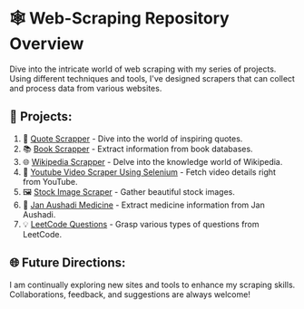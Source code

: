 # 🕸️ Web-Scraping Repository Overview

Dive into the intricate world of web scraping with my series of projects. Using different techniques and tools, I've designed scrapers that can collect and process data from various websites.

## 🚀 Projects:
1. 📜 [Quote Scrapper](https://github.com/ChandrashekharRobbi/Web-Scraping/tree/main/Quote%20Scrapper) - Dive into the world of inspiring quotes.
2. 📚 [Book Scrapper](https://github.com/ChandrashekharRobbi/Web-Scraping/tree/main/Book%20Scraper) - Extract information from book databases.
3. 🌐 [Wikipedia Scrapper](https://github.com/ChandrashekharRobbi/Web-Scraping/tree/main/Wikipedia%20Scrapper) - Delve into the knowledge world of Wikipedia.
4. 🎥 [Youtube Video Scraper Using Selenium](https://github.com/ChandrashekharRobbi/Web-Scraping/tree/main/Youtube%20Video%20Scraper%20using%20Selenium) - Fetch video details right from YouTube.
5. 🖼️ [Stock Image Scraper](https://github.com/ChandrashekharRobbi/Web-Scraping/tree/main/Stock%20Image%20Scraper) - Gather beautiful stock images.
6. 💊 [Jan Aushadi Medicine](https://github.com/ChandrashekharRobbi/Web-Scraping/tree/main/Jan%20Aushadi%20Medicine) - Extract medicine information from Jan Aushadi.
7. 💡 [LeetCode Questions](https://github.com/ChandrashekharRobbi/Web-Scraping/tree/main/LeetCode%20Type%20OF%20Questions) - Grasp various types of questions from LeetCode.

## 🌐 Future Directions:
I am continually exploring new sites and tools to enhance my scraping skills. Collaborations, feedback, and suggestions are always welcome!
